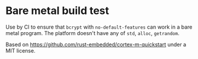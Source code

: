 Bare metal build test
==

Use by CI to ensure that `bcrypt` with `no-default-features` can work
in a bare metal program. The platform doesn't have any of
`std`, `alloc`, `getrandom`.

Based on https://github.com/rust-embedded/cortex-m-quickstart
under a MIT license.
